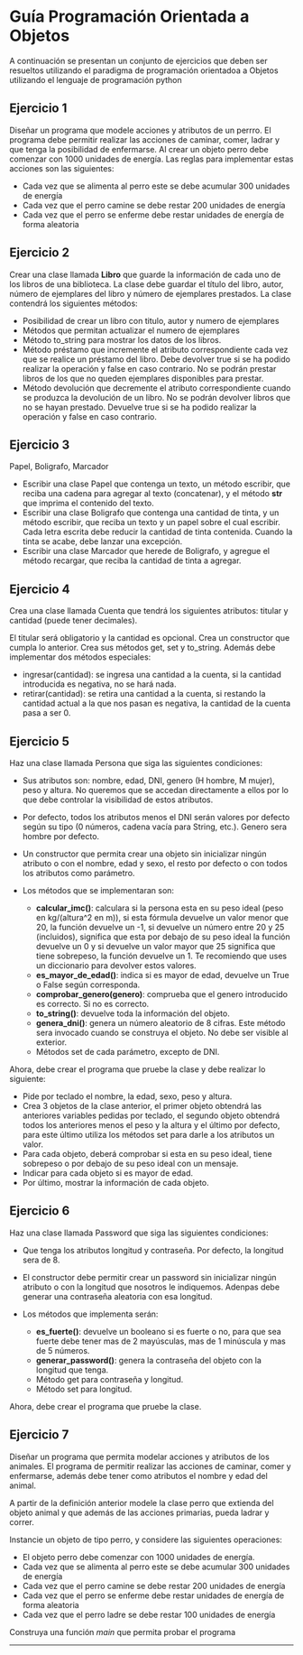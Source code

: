# Guía Programación Orientada a Objetos
A continuación se presentan un conjunto de ejercicios que deben ser resueltos utilizando el paradigma de programación orientadoa a Objetos utilizando el lenguaje de programación python

## Ejercicio 1
Diseñar un programa que modele acciones y atributos de un perrro. El programa debe permitir realizar las acciones de caminar, comer, ladrar y que tenga la posibilidad de enfermarse. Al crear un objeto perro debe comenzar con 1000 unidades de energía.
Las reglas para implementar estas acciones son las siguientes:
* Cada vez que se alimenta al perro este se debe acumular 300 unidades de energía
* Cada vez que el perro camine se debe restar 200 unidades de energía
* Cada vez que el perro se enferme debe restar unidades de energía de forma aleatoria

## Ejercicio 2
Crear una clase llamada __Libro__ que guarde la información de cada uno de los libros de una biblioteca.
La clase debe guardar el título del libro, autor, número de ejemplares del libro y número de ejemplares prestados. La clase contendrá los siguientes métodos:
* Posibilidad de crear un libro con titulo, autor y numero de ejemplares
* Métodos que permitan actualizar el numero de ejemplares
* Método to_string para mostrar los datos de los libros.
* Método préstamo que incremente el atributo correspondiente cada vez que se realice un préstamo del libro. Debe devolver true si se ha podido realizar la operación y false en caso contrario. No se podrán prestar libros de los que no queden ejemplares disponibles para prestar.
* Método devolución que decremente el atributo correspondiente cuando se produzca la devolución de un libro. No se podrán devolver libros que no se hayan prestado. Devuelve true si se ha podido realizar la operación y false en caso contrario.

## Ejercicio 3
Papel, Boligrafo, Marcador

* Escribir una clase Papel que contenga un texto, un método escribir, que reciba una cadena para agregar al texto (concatenar), y el método __str__ que imprima el contenido del texto.
* Escribir una clase Boligrafo que contenga una cantidad de tinta, y un método escribir, que reciba un texto y un papel sobre el cual escribir. Cada letra escrita debe reducir la cantidad de tinta contenida. Cuando la tinta se acabe, debe lanzar una excepción.
* Escribir una clase Marcador que herede de Boligrafo, y agregue el método recargar, que reciba la cantidad de tinta a agregar.

## Ejercicio 4
Crea una clase llamada Cuenta que tendrá los siguientes atributos: titular y cantidad (puede tener decimales).

El titular será obligatorio y la cantidad es opcional. Crea un constructor que cumpla lo anterior.
Crea sus métodos get, set y to_string.
Además debe implementar dos métodos especiales:
* ingresar(cantidad): se ingresa una cantidad a la cuenta, si la cantidad introducida es negativa, no se hará nada.
* retirar(cantidad): se retira una cantidad a la cuenta, si restando la cantidad actual a la que nos pasan es negativa, la cantidad de la cuenta pasa a ser 0.

## Ejercicio 5

Haz una clase llamada Persona que siga las siguientes condiciones:

* Sus atributos son: nombre, edad, DNI, genero (H hombre, M mujer), peso y altura. No queremos que se accedan directamente a ellos por lo que debe controlar la visibilidad de estos atributos.
* Por defecto, todos los atributos menos el DNI serán valores por defecto según su tipo (0 números, cadena vacía para String, etc.). Genero sera hombre por defecto.
* Un constructor  que permita crear una objeto sin inicializar ningún atributo o con el nombre, edad y sexo, el resto por defecto o con todos los atributos como parámetro.

* Los métodos que se implementaran son:
    * __calcular_imc()__: calculara si la persona esta en su peso ideal (peso en kg/(altura^2  en m)), si esta fórmula devuelve un valor menor que 20, la función devuelve un -1, si devuelve un número entre 20 y 25 (incluidos), significa que esta por debajo de su peso ideal la función devuelve un 0  y si devuelve un valor mayor que 25 significa que tiene sobrepeso, la función devuelve un 1. Te recomiendo que uses un diccionario para devolver estos valores.
    * __es_mayor_de_edad()__: indica si es mayor de edad, devuelve un True o False según corresponda.
    * __comprobar_genero(genero)__: comprueba que el genero introducido es correcto. Si no es correcto.
    * __to_string()__: devuelve toda la información del objeto.
    * __genera_dni()__: genera un número aleatorio de 8 cifras. Este método sera invocado cuando se construya el objeto. No debe ser visible al exterior.
    * Métodos set de cada parámetro, excepto de DNI.

Ahora, debe crear el programa que pruebe la clase y debe realizar lo siguiente:

* Pide por teclado el nombre, la edad, sexo, peso y altura.
* Crea 3 objetos de la clase anterior, el primer objeto obtendrá las anteriores variables pedidas por teclado, el segundo objeto obtendrá todos los anteriores menos el peso y la altura y el último por defecto, para este último utiliza los métodos set para darle a los atributos un valor.
* Para cada objeto, deberá comprobar si esta en su peso ideal, tiene sobrepeso o por debajo de su peso ideal con un mensaje.
* Indicar para cada objeto si es mayor de edad.
* Por último, mostrar la información de cada objeto.

## Ejercicio 6
Haz una clase llamada Password que siga las siguientes condiciones:

* Que tenga los atributos longitud y contraseña. Por defecto, la longitud sera de 8.
* El constructor debe permitir crear un password sin inicializar ningún atributo o con la longitud que nosotros le indiquemos. Adenpas debe generar una contraseña aleatoria con esa longitud.

* Los métodos que implementa serán:
    * __es_fuerte()__: devuelve un booleano si es fuerte o no, para que sea fuerte debe tener mas de 2 mayúsculas, mas de 1 minúscula y mas de 5 números.
    * __generar_password()__:  genera la contraseña del objeto con la longitud que tenga.
    * Método get para contraseña y longitud.
    * Método set para longitud.

Ahora, debe crear el programa que pruebe la clase.

## Ejercicio 7
Diseñar un programa que permita modelar acciones y atributos de los animales. El programa de permitir realizar las acciones de caminar, comer y enfermarse, además debe tener como atributos el nombre y edad del animal.

A partir de la definición anterior modele la clase perro que extienda del objeto animal y que además de las acciones primarias, pueda ladrar y correr. 

Instancie un objeto de tipo perro, y considere las siguientes operaciones:
* El objeto perro debe comenzar con 1000 unidades de energía.
* Cada vez que se alimenta al perro este se debe acumular 300 unidades de energía
* Cada vez que el perro camine se debe restar 200 unidades de energía
* Cada vez que el perro se enferme debe restar unidades de energía de forma aleatoria
* Cada vez que el perro ladre se debe restar 100 unidades de energía

Construya una función *main* que permita probar el programa

<!-- ## Ejercicio 7 -->

<!-- __Juego de Rol__ -->
<!-- Escribir una clase Personaje que contenga los atributos vida, posicion y velocidad, y los métodos recibir_ataque, que reduzca la vida según una cantidad recibida y lance una excepción si la vida pasa a ser menor o igual que cero, y mover que reciba una dirección y se mueva en esa dirección la cantidad indicada por velocidad. -->
<!-- Escribir una clase Soldado que herede de Personaje, y agregue el atributo ataque y el método atacar, que reciba otro personaje, al que le debe hacer el daño indicado por el atributo ataque. -->
<!-- Escribir una clase Campesino que herede de Personaje, y agregue el atributo cosecha y el método cosechar, que devuelva la cantidad cosechada. -->
__ __
